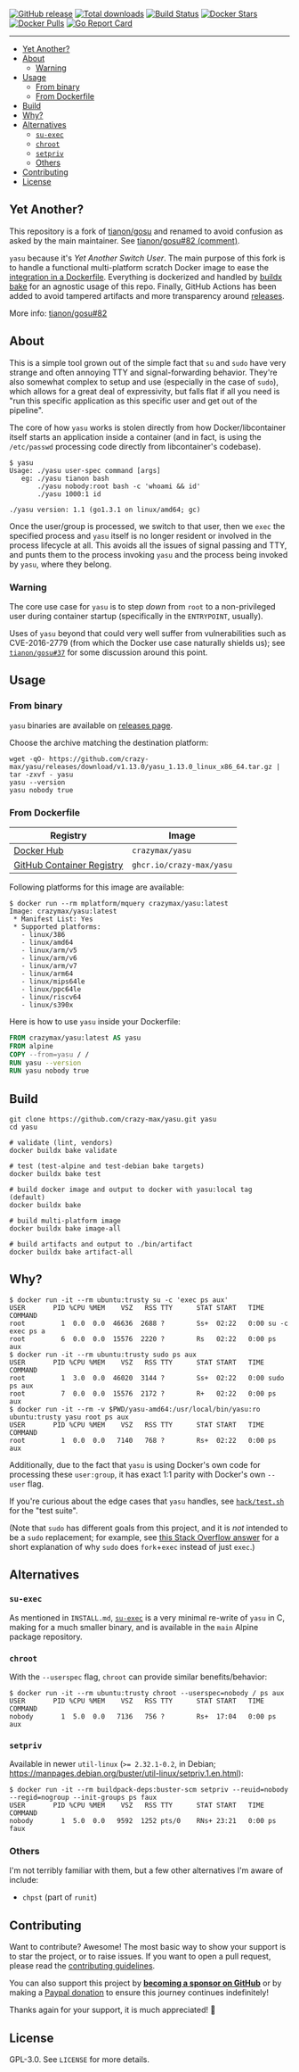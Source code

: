 [![GitHub release](https://img.shields.io/github/release/crazy-max/yasu.svg?style=flat-square)](https://github.com/crazy-max/yasu/releases/latest)
[![Total downloads](https://img.shields.io/github/downloads/crazy-max/yasu/total.svg?style=flat-square)](https://github.com/crazy-max/yasu/releases/latest)
[![Build Status](https://img.shields.io/github/actions/workflow/status/crazy-max/yasu/build.yml?branch=master&label=build&logo=github&style=flat-square)](https://github.com/crazy-max/yasu/actions?query=workflow%3Abuild)
[![Docker Stars](https://img.shields.io/docker/stars/crazymax/yasu.svg?style=flat-square&logo=docker)](https://hub.docker.com/r/crazymax/yasu/)
[![Docker Pulls](https://img.shields.io/docker/pulls/crazymax/yasu.svg?style=flat-square&logo=docker)](https://hub.docker.com/r/crazymax/yasu/)
[![Go Report Card](https://goreportcard.com/badge/github.com/crazy-max/yasu)](https://goreportcard.com/report/github.com/crazy-max/yasu)

___

* [Yet Another?](#yet-another)
* [About](#about)
  * [Warning](#warning)
* [Usage](#usage)
  * [From binary](#from-binary)
  * [From Dockerfile](#from-dockerfile)
* [Build](#build)
* [Why?](#why)
* [Alternatives](#alternatives)
  * [`su-exec`](#su-exec)
  * [`chroot`](#chroot)
  * [`setpriv`](#setpriv)
  * [Others](#others)
* [Contributing](#contributing)
* [License](#license)

## Yet Another?

This repository is a fork of [tianon/gosu](https://github.com/tianon/gosu) and renamed to avoid confusion as asked by
the main maintainer. See [tianon/gosu#82 (comment)](https://github.com/tianon/gosu/pull/82#issuecomment-790874961).

`yasu` because it's _Yet Another Switch User_. The main purpose of this fork is to handle a functional
multi-platform scratch Docker image to ease the [integration in a Dockerfile](#from-dockerfile). Everything is
dockerized and handled by [buildx bake](#build) for an agnostic usage of this repo. Finally, GitHub Actions has been
added to avoid tampered artifacts and more transparency around [releases](https://github.com/crazy-max/yasu/releases).

More info: [tianon/gosu#82](https://github.com/tianon/gosu/pull/82)

## About

This is a simple tool grown out of the simple fact that `su` and `sudo` have very strange and often annoying TTY and
signal-forwarding behavior. They're also somewhat complex to setup and use (especially in the case of `sudo`), which
allows for a great deal of expressivity, but falls flat if all you need is "run this specific application as this
specific user and get out of the pipeline".

The core of how `yasu` works is stolen directly from how Docker/libcontainer itself starts an application inside a
container (and in fact, is using the `/etc/passwd` processing code directly from libcontainer's codebase).

```shell
$ yasu
Usage: ./yasu user-spec command [args]
   eg: ./yasu tianon bash
       ./yasu nobody:root bash -c 'whoami && id'
       ./yasu 1000:1 id

./yasu version: 1.1 (go1.3.1 on linux/amd64; gc)
```

Once the user/group is processed, we switch to that user, then we `exec` the specified process and `yasu` itself is no
longer resident or involved in the process lifecycle at all.  This avoids all the issues of signal passing and TTY,
and punts them to the process invoking `yasu` and the process being invoked by `yasu`, where they belong.

### Warning

The core use case for `yasu` is to step _down_ from `root` to a non-privileged user during container startup
(specifically in the `ENTRYPOINT`, usually).

Uses of `yasu` beyond that could very well suffer from vulnerabilities such as CVE-2016-2779 (from which the Docker
use case naturally shields us); see [`tianon/gosu#37`](https://github.com/tianon/gosu/issues/37) for some discussion
around this point.

## Usage

### From binary

`yasu` binaries are available on [releases page](https://github.com/crazy-max/yasu/releases/latest).

Choose the archive matching the destination platform:

```shell
wget -qO- https://github.com/crazy-max/yasu/releases/download/v1.13.0/yasu_1.13.0_linux_x86_64.tar.gz | tar -zxvf - yasu
yasu --version
yasu nobody true
```

### From Dockerfile

| Registry                                                                                         | Image                           |
|--------------------------------------------------------------------------------------------------|---------------------------------|
| [Docker Hub](https://hub.docker.com/r/crazymax/yasu/)                                            | `crazymax/yasu`                 |
| [GitHub Container Registry](https://github.com/users/crazy-max/packages/container/package/yasu)  | `ghcr.io/crazy-max/yasu`        |

Following platforms for this image are available:

```
$ docker run --rm mplatform/mquery crazymax/yasu:latest
Image: crazymax/yasu:latest
 * Manifest List: Yes
 * Supported platforms:
   - linux/386
   - linux/amd64
   - linux/arm/v5
   - linux/arm/v6
   - linux/arm/v7
   - linux/arm64
   - linux/mips64le
   - linux/ppc64le
   - linux/riscv64
   - linux/s390x
```

Here is how to use `yasu` inside your Dockerfile:

```Dockerfile
FROM crazymax/yasu:latest AS yasu
FROM alpine
COPY --from=yasu / /
RUN yasu --version
RUN yasu nobody true
```

## Build

```shell
git clone https://github.com/crazy-max/yasu.git yasu
cd yasu

# validate (lint, vendors)
docker buildx bake validate

# test (test-alpine and test-debian bake targets)
docker buildx bake test

# build docker image and output to docker with yasu:local tag (default)
docker buildx bake

# build multi-platform image
docker buildx bake image-all

# build artifacts and output to ./bin/artifact
docker buildx bake artifact-all
```

## Why?

```shell
$ docker run -it --rm ubuntu:trusty su -c 'exec ps aux'
USER       PID %CPU %MEM    VSZ   RSS TTY      STAT START   TIME COMMAND
root         1  0.0  0.0  46636  2688 ?        Ss+  02:22   0:00 su -c exec ps a
root         6  0.0  0.0  15576  2220 ?        Rs   02:22   0:00 ps aux
$ docker run -it --rm ubuntu:trusty sudo ps aux
USER       PID %CPU %MEM    VSZ   RSS TTY      STAT START   TIME COMMAND
root         1  3.0  0.0  46020  3144 ?        Ss+  02:22   0:00 sudo ps aux
root         7  0.0  0.0  15576  2172 ?        R+   02:22   0:00 ps aux
$ docker run -it --rm -v $PWD/yasu-amd64:/usr/local/bin/yasu:ro ubuntu:trusty yasu root ps aux
USER       PID %CPU %MEM    VSZ   RSS TTY      STAT START   TIME COMMAND
root         1  0.0  0.0   7140   768 ?        Rs+  02:22   0:00 ps aux
```

Additionally, due to the fact that `yasu` is using Docker's own code for processing these `user:group`, it has
exact 1:1 parity with Docker's own `--user` flag.

If you're curious about the edge cases that `yasu` handles, see [`hack/test.sh`](hack/test.sh) for the "test suite".

(Note that `sudo` has different goals from this project, and it is *not* intended to be a `sudo` replacement;
for example, see [this Stack Overflow answer](https://stackoverflow.com/a/48105623) for a short explanation of
why `sudo` does `fork`+`exec` instead of just `exec`.)

## Alternatives

### `su-exec`

As mentioned in `INSTALL.md`, [`su-exec`](https://github.com/ncopa/su-exec) is a very minimal re-write of `yasu` in C,
making for a much smaller binary, and is available in the `main` Alpine package repository.

### `chroot`

With the `--userspec` flag, `chroot` can provide similar benefits/behavior:

```shell
$ docker run -it --rm ubuntu:trusty chroot --userspec=nobody / ps aux
USER       PID %CPU %MEM    VSZ   RSS TTY      STAT START   TIME COMMAND
nobody       1  5.0  0.0   7136   756 ?        Rs+  17:04   0:00 ps aux
```

### `setpriv`

Available in newer `util-linux` (`>= 2.32.1-0.2`, in Debian; https://manpages.debian.org/buster/util-linux/setpriv.1.en.html):

```shell
$ docker run -it --rm buildpack-deps:buster-scm setpriv --reuid=nobody --regid=nogroup --init-groups ps faux
USER       PID %CPU %MEM    VSZ   RSS TTY      STAT START   TIME COMMAND
nobody       1  5.0  0.0   9592  1252 pts/0    RNs+ 23:21   0:00 ps faux
```

### Others

I'm not terribly familiar with them, but a few other alternatives I'm aware of include:

* `chpst` (part of `runit`)

## Contributing

Want to contribute? Awesome! The most basic way to show your support is to star the project, or to raise issues. If
you want to open a pull request, please read the [contributing guidelines](.github/CONTRIBUTING.md).

You can also support this project by [**becoming a sponsor on GitHub**](https://github.com/sponsors/crazy-max) or by
making a [Paypal donation](https://www.paypal.me/crazyws) to ensure this journey continues indefinitely!

Thanks again for your support, it is much appreciated! :pray:

## License

GPL-3.0. See `LICENSE` for more details.
